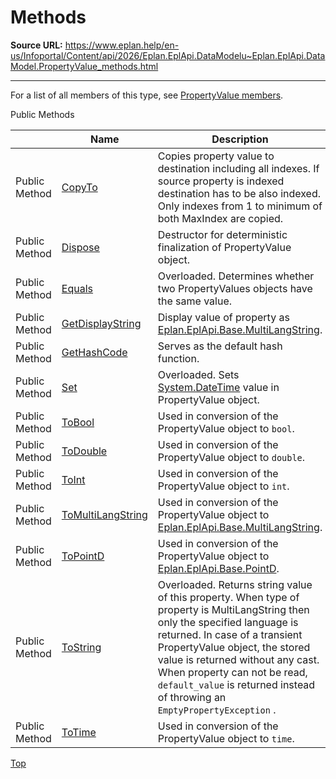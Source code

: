 # Methods

**Source URL:** https://www.eplan.help/en-us/Infoportal/Content/api/2026/Eplan.EplApi.DataModelu~Eplan.EplApi.DataModel.PropertyValue_methods.html

---

For a list of all members of this type, see [PropertyValue members](Eplan.EplApi.DataModelu~Eplan.EplApi.DataModel.PropertyValue_members.html).

Public Methods

|  | Name | Description |
| --- | --- | --- |
| Public Method | [CopyTo](Eplan.EplApi.DataModelu~Eplan.EplApi.DataModel.PropertyValue~CopyTo.html) | Copies property value to destination including all indexes. If source property is indexed destination has to be also indexed. Only indexes from 1 to minimum of both MaxIndex are copied. |
| Public Method | [Dispose](Eplan.EplApi.DataModelu~Eplan.EplApi.DataModel.PropertyValue~Dispose().html) | Destructor for deterministic finalization of PropertyValue object. |
| Public Method | [Equals](Eplan.EplApi.DataModelu~Eplan.EplApi.DataModel.PropertyValue~Equals.html) | Overloaded. Determines whether two PropertyValues objects have the same value. |
| Public Method | [GetDisplayString](Eplan.EplApi.DataModelu~Eplan.EplApi.DataModel.PropertyValue~GetDisplayString.html) | Display value of property as [Eplan.EplApi.Base.MultiLangString](Eplan.EplApi.Baseu~Eplan.EplApi.Base.MultiLangString.html). |
| Public Method | [GetHashCode](Eplan.EplApi.DataModelu~Eplan.EplApi.DataModel.PropertyValue~GetHashCode.html) | Serves as the default hash function. |
| Public Method | [Set](Eplan.EplApi.DataModelu~Eplan.EplApi.DataModel.PropertyValue~Set.html) | Overloaded. Sets [System.DateTime](#) value in PropertyValue object. |
| Public Method | [ToBool](Eplan.EplApi.DataModelu~Eplan.EplApi.DataModel.PropertyValue~ToBool.html) | Used in conversion of the PropertyValue object to `bool`. |
| Public Method | [ToDouble](Eplan.EplApi.DataModelu~Eplan.EplApi.DataModel.PropertyValue~ToDouble.html) | Used in conversion of the PropertyValue object to `double`. |
| Public Method | [ToInt](Eplan.EplApi.DataModelu~Eplan.EplApi.DataModel.PropertyValue~ToInt.html) | Used in conversion of the PropertyValue object to `int`. |
| Public Method | [ToMultiLangString](Eplan.EplApi.DataModelu~Eplan.EplApi.DataModel.PropertyValue~ToMultiLangString.html) | Used in conversion of the PropertyValue object to [Eplan.EplApi.Base.MultiLangString](Eplan.EplApi.Baseu~Eplan.EplApi.Base.MultiLangString.html). |
| Public Method | [ToPointD](Eplan.EplApi.DataModelu~Eplan.EplApi.DataModel.PropertyValue~ToPointD.html) | Used in conversion of the PropertyValue object to [Eplan.EplApi.Base.PointD](Eplan.EplApi.Baseu~Eplan.EplApi.Base.PointD.html). |
| Public Method | [ToString](Eplan.EplApi.DataModelu~Eplan.EplApi.DataModel.PropertyValue~ToString.html) | Overloaded. Returns string value of this property. When type of property is MultiLangString then only the specified language is returned. In case of a transient PropertyValue object, the stored value is returned without any cast. When property can not be read, `default_value` is returned instead of throwing an `EmptyPropertyException` . |
| Public Method | [ToTime](Eplan.EplApi.DataModelu~Eplan.EplApi.DataModel.PropertyValue~ToTime.html) | Used in conversion of the PropertyValue object to `time`. |

[Top](#top)
